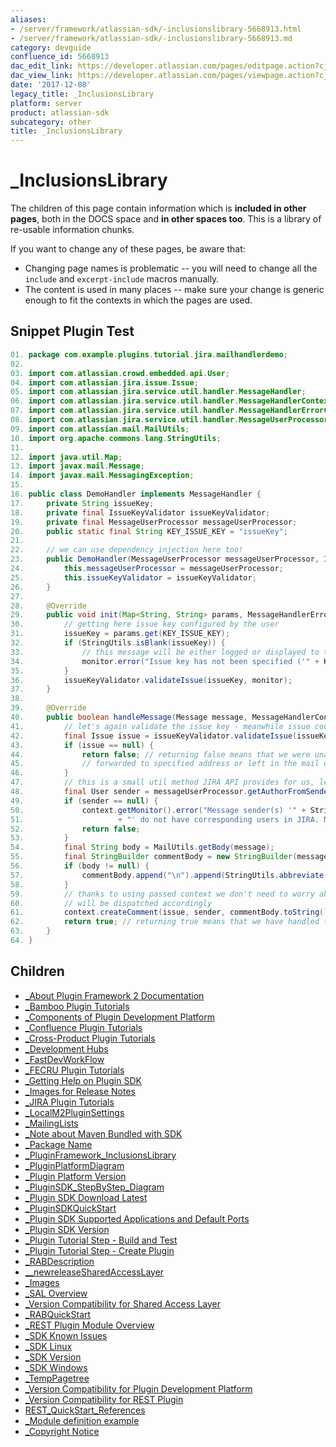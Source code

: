 ```yaml
---
aliases:
- /server/framework/atlassian-sdk/-inclusionslibrary-5668913.html
- /server/framework/atlassian-sdk/-inclusionslibrary-5668913.md
category: devguide
confluence_id: 5668913
dac_edit_link: https://developer.atlassian.com/pages/editpage.action?cjm=wozere&pageId=5668913
dac_view_link: https://developer.atlassian.com/pages/viewpage.action?cjm=wozere&pageId=5668913
date: '2017-12-08'
legacy_title: _InclusionsLibrary
platform: server
product: atlassian-sdk
subcategory: other
title: _InclusionsLibrary
---
```

# \_InclusionsLibrary

The children of this page contain information which is **included in other pages**, both in the DOCS space and **in other spaces too**. This is a library of re-usable information chunks.

If you want to change any of these pages, be aware that:

-   Changing page names is problematic -- you will need to change all the `include` and `excerpt-include` macros manually.
-   The content is used in many places -- make sure your change is generic enough to fit the contexts in which the pages are used.

## Snippet Plugin Test

``` java
01. package com.example.plugins.tutorial.jira.mailhandlerdemo;
02. 
03. import com.atlassian.crowd.embedded.api.User;
04. import com.atlassian.jira.issue.Issue;
05. import com.atlassian.jira.service.util.handler.MessageHandler;
06. import com.atlassian.jira.service.util.handler.MessageHandlerContext;
07. import com.atlassian.jira.service.util.handler.MessageHandlerErrorCollector;
08. import com.atlassian.jira.service.util.handler.MessageUserProcessor;
09. import com.atlassian.mail.MailUtils;
10. import org.apache.commons.lang.StringUtils;
11. 
12. import java.util.Map;
13. import javax.mail.Message;
14. import javax.mail.MessagingException;
15. 
16. public class DemoHandler implements MessageHandler {
17.     private String issueKey;
18.     private final IssueKeyValidator issueKeyValidator;
19.     private final MessageUserProcessor messageUserProcessor;
20.     public static final String KEY_ISSUE_KEY = "issueKey";
21. 
22.     // we can use dependency injection here too!
23.     public DemoHandler(MessageUserProcessor messageUserProcessor, IssueKeyValidator issueKeyValidator) {
24.         this.messageUserProcessor = messageUserProcessor;
25.         this.issueKeyValidator = issueKeyValidator;
26.     }
27. 
28.     @Override
29.     public void init(Map<String, String> params, MessageHandlerErrorCollector monitor) {
30.         // getting here issue key configured by the user
31.         issueKey = params.get(KEY_ISSUE_KEY);
32.         if (StringUtils.isBlank(issueKey)) {
33.             // this message will be either logged or displayed to the user (if the handler is tested from web UI)
34.             monitor.error("Issue key has not been specified ('" + KEY_ISSUE_KEY + "' parameter). This handler will not work correctly.");
35.         }
36.         issueKeyValidator.validateIssue(issueKey, monitor);
37.     }
38. 
39.     @Override
40.     public boolean handleMessage(Message message, MessageHandlerContext context) throws MessagingException {
41.         // let's again validate the issue key - meanwhile issue could have been deleted, closed, etc..
42.         final Issue issue = issueKeyValidator.validateIssue(issueKey, context.getMonitor());
43.         if (issue == null) {
44.             return false; // returning false means that we were unable to handle this message. It may be either
45.             // forwarded to specified address or left in the mail queue (if forwarding not enabled)
46.         }
47.         // this is a small util method JIRA API provides for us, let's use it.
48.         final User sender = messageUserProcessor.getAuthorFromSender(message);
49.         if (sender == null) {
50.             context.getMonitor().error("Message sender(s) '" + StringUtils.join(MailUtils.getSenders(message), ",")
51.                     + "' do not have corresponding users in JIRA. Message will be ignored");
52.             return false;
53.         }
54.         final String body = MailUtils.getBody(message);
55.         final StringBuilder commentBody = new StringBuilder(message.getSubject());
56.         if (body != null) {
57.             commentBody.append("\n").append(StringUtils.abbreviate(body, 100000)); // let trim too long bodies
58.         }
59.         // thanks to using passed context we don't need to worry about normal run vs. test run - our call
60.         // will be dispatched accordingly
61.         context.createComment(issue, sender, commentBody.toString(), false);
62.         return true; // returning true means that we have handled the message successfully. It means it will be deleted next.
63.     }
64. }
```

## Children

-   [\_About Plugin Framework 2 Documentation](/server/framework/atlassian-sdk/about-plugin-framework-2-documentation.snippet)
-   [\_Bamboo Plugin Tutorials](/server/framework/atlassian-sdk/bamboo-plugin-tutorials.snippet)
-   [\_Components of Plugin Development Platform](/server/framework/atlassian-sdk/components-of-plugin-development-platform.snippet)
-   [\_Confluence Plugin Tutorials](/server/framework/atlassian-sdk/confluence-plugin-tutorials.snippet)
-   [\_Cross-Product Plugin Tutorials](/server/framework/atlassian-sdk/cross-product-plugin-tutorials.snippet)
-   [\_Development Hubs](/server/framework/atlassian-sdk/development-hubs.snippet)
-   [\_FastDevWorkFlow](/server/framework/atlassian-sdk/fastdevworkflow.snippet)
-   [\_FECRU Plugin Tutorials](/server/framework/atlassian-sdk/fecru-plugin-tutorials.snippet)
-   [\_Getting Help on Plugin SDK](/server/framework/atlassian-sdk/getting-help-on-plugin-sdk.snippet)
-   [\_Images for Release Notes](/server/framework/atlassian-sdk/images-for-release-notes.snippet)
-   [\_JIRA Plugin Tutorials](/server/framework/atlassian-sdk/jira-plugin-tutorials.snippet)
-   [\_LocalM2PluginSettings](/server/framework/atlassian-sdk/localm2pluginsettings.snippet)
-   [\_MailingLists](/server/framework/atlassian-sdk/mailinglists.snippet)
-   [\_Note about Maven Bundled with SDK](/server/framework/atlassian-sdk/note-about-maven-bundled-with-sdk.snippet)
-   [\_Package Name](/server/framework/atlassian-sdk/package-name.snippet)
-   [\_PluginFramework\_InclusionsLibrary](/server/framework/atlassian-sdk/pluginframework-inclusionslibrary.snippet)
-   [\_PluginPlatformDiagram](/server/framework/atlassian-sdk/pluginplatformdiagram.snippet)
-   [\_Plugin Platform Version](/server/framework/atlassian-sdk/plugin-platform-version.snippet)
-   [\_PluginSDK\_StepByStep\_Diagram](/server/framework/atlassian-sdk/pluginsdk-stepbystep-diagram.snippet)
-   [\_Plugin SDK Download Latest](/server/framework/atlassian-sdk/plugin-sdk-download-latest.snippet)
-   [\_PluginSDKQuickStart](/server/framework/atlassian-sdk/pluginsdkquickstart.snippet)
-   [\_Plugin SDK Supported Applications and Default Ports](/server/framework/atlassian-sdk/plugin-sdk-supported-applications-and-default-ports.snippet)
-   [\_Plugin SDK Version](/server/framework/atlassian-sdk/plugin-sdk-version.snippet)
-   [\_Plugin Tutorial Step - Build and Test](/server/framework/atlassian-sdk/plugin-tutorial-step-build-and-test.snippet)
-   [\_Plugin Tutorial Step - Create Plugin](/server/framework/atlassian-sdk/plugin-tutorial-step-create-plugin.snippet)
-   [\_RABDescription](/server/framework/atlassian-sdk/rabdescription.snippet)
-   [\_\_newreleaseSharedAccessLayer](/server/framework/atlassian-sdk/newreleasesharedaccesslayer.snippet)
-   [\_Images](/server/framework/atlassian-sdk/images.snippet)
-   [\_SAL Overview](/server/framework/atlassian-sdk/sal-overview.snippet)
-   [\_Version Compatibility for Shared Access Layer](/server/framework/atlassian-sdk/version-compatibility-for-shared-access-layer.snippet)
-   [\_RABQuickStart](/server/framework/atlassian-sdk/rabquickstart.snippet)
-   [\_REST Plugin Module Overview](/server/framework/atlassian-sdk/rest-plugin-module-overview.snippet)
-   [\_SDK Known Issues](/server/framework/atlassian-sdk/sdk-known-issues.snippet)
-   [\_SDK Linux](/server/framework/atlassian-sdk/sdk-linux.snippet)
-   [\_SDK Version](/server/framework/atlassian-sdk/sdk-version.snippet)
-   [\_SDK Windows](/server/framework/atlassian-sdk/sdk-windows.snippet)
-   [\_TempPagetree](/server/framework/atlassian-sdk/temppagetree.snippet)
-   [\_Version Compatibility for Plugin Development Platform](/server/framework/atlassian-sdk/version-compatibility-for-plugin-development-platform.snippet)
-   [\_Version Compatibility for REST Plugin](/server/framework/atlassian-sdk/version-compatibility-for-rest-plugin.snippet)
-   [REST\_QuickStart\_References](/server/framework/atlassian-sdk/rest-quickstart-references.snippet)
-   [\_Module definition example](/server/framework/atlassian-sdk/module-definition-example.snippet)
-   [\_Copyright Notice](/server/framework/atlassian-sdk/copyright-notice.snippet)














































































































